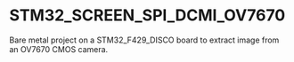 # STM32_SCREEN_SPI_DCMI_OV7670
Bare metal project on a STM32_F429_DISCO board to extract image from an OV7670 CMOS camera.
